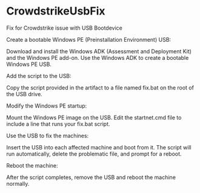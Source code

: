 # CrowdstrikeUsbFix
Fix for Crowdstrike issue with USB Bootdevice

Create a bootable Windows PE (Preinstallation Environment) USB:

Download and install the Windows ADK (Assessment and Deployment Kit) and the Windows PE add-on.
Use the Windows ADK to create a bootable Windows PE USB.


Add the script to the USB:

Copy the script provided in the artifact to a file named fix.bat on the root of the USB drive.


Modify the Windows PE startup:

Mount the Windows PE image on the USB.
Edit the startnet.cmd file to include a line that runs your fix.bat script.


Use the USB to fix the machines:

Insert the USB into each affected machine and boot from it.
The script will run automatically, delete the problematic file, and prompt for a reboot.


Reboot the machine:

After the script completes, remove the USB and reboot the machine normally.
